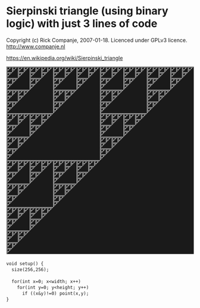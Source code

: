 # Sierpinski triangle (using binary logic) with just 3 lines of code 

Copyright (c) Rick Companje, 2007-01-18. Licenced under GPLv3 licence. http://www.companje.nl

https://en.wikipedia.org/wiki/Sierpinski_triangle

![](Sierpinski_Triangle_Binary.png)

```Processing
void setup() {
  size(256,256);
  
  for(int x=0; x<width; x++)
    for(int y=0; y<height; y++)
      if ((x&y)!=0) point(x,y);
}
```